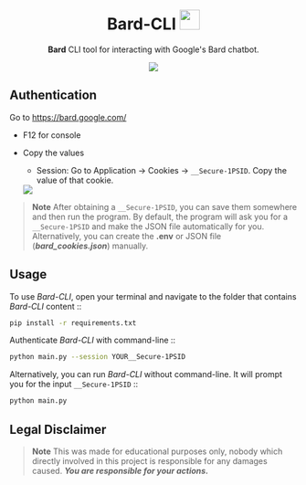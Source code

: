 <div align="center">

# Bard-CLI <img src="https://www.gstatic.com/lamda/images/favicon_v1_150160cddff7f294ce30.svg" width="35px" />

**Bard** CLI tool for interacting with Google's Bard chatbot.

<img src="https://github.com/x404xx/Bard-CLI/assets/114883816/952090f3-d5af-41d0-b9cc-90e4341f6273" width="auto" height="auto">

</div>

## **Authentication**

Go to https://bard.google.com/

-   F12 for console
-   Copy the values
    -   Session: Go to Application → Cookies → `__Secure-1PSID`. Copy the value of that cookie.

    <img src="https://github.com/x404xx/Bard-CLI/assets/114883816/6c221352-5c60-41f3-82cf-0bf773a58071" width="auto" height="auto">

> **Note**
> After obtaining a `__Secure-1PSID`, you can save them somewhere and then run the program. By default, the program will ask you for a `__Secure-1PSID` and make the JSON file automatically for you. Alternatively, you can create the **.env** or JSON file (**_bard_cookies.json_**) manually.

## **Usage**

To use _Bard-CLI_, open your terminal and navigate to the folder that contains _Bard-CLI_ content ::

```sh
pip install -r requirements.txt
```

Authenticate _Bard-CLI_ with command-line ::

```sh
python main.py --session YOUR__Secure-1PSID
```

Alternatively, you can run _Bard-CLI_ without command-line. It will prompt you for the input `__Secure-1PSID` ::

```sh
python main.py
```

## **Legal Disclaimer**

> **Note**
> This was made for educational purposes only, nobody which directly involved in this project is responsible for any damages caused. **_You are responsible for your actions._**
